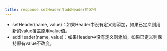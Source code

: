 ```yaml
---
title: response setHeader与addHeader的区别
---
```

- setHeader(name, value)：如果Header中没有定义则添加，如果已定义则用新的value覆盖原用value值。
- addHeader(name, value)：如果Header中没有定义则添加，如果已定义则保持原有value不改变。
<!--more-->